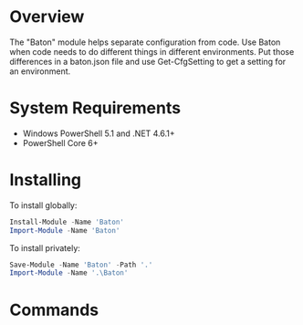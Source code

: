 # Overview

The "Baton" module helps separate configuration from code. Use Baton when code needs to do different things in
different environments. Put those differences in a baton.json file and use Get-CfgSetting to get a setting for an
environment.

# System Requirements

* Windows PowerShell 5.1 and .NET 4.6.1+
* PowerShell Core 6+

# Installing

To install globally:

```powershell
Install-Module -Name 'Baton'
Import-Module -Name 'Baton'
```

To install privately:

```powershell
Save-Module -Name 'Baton' -Path '.'
Import-Module -Name '.\Baton'
```

# Commands
